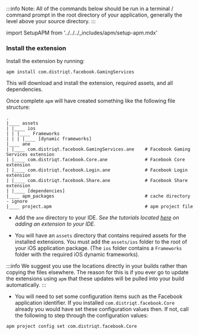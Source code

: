 
:::info 
Note: All of the commands below should be run in a terminal / command prompt in the root directory of your application, generally the level above your source directory.
:::

import SetupAPM from '../../../_includes/apm/setup-apm.mdx'

<SetupAPM />


### Install the extension 

Install the extension by running: 

```
apm install com.distriqt.facebook.GamingServices
```

This will download and install the extension, required assets, and all dependencies.

Once complete `apm` will have created something like the following file structure: 

```
.
|____ assets
| |____ ios 
| | |____ Frameworks
| | | |____ [dynamic frameworks]
|____ ane
| |____ com.distriqt.facebook.GamingServices.ane	# Facebook Gaming Services extension
| |____ com.distriqt.facebook.Core.ane				# Facebook Core extension
| |____ com.distriqt.facebook.Login.ane				# Facebook Login extension
| |____ com.distriqt.facebook.Share.ane				# Facebook Share extension
| |____ [dependencies]
|____ apm_packages									# cache directory - ignore
|____ project.apm									# apm project file
```

- Add the `ane` directory to your IDE. *See the tutorials located [here](/docs/tutorials/getting-started) on adding an extension to your IDE.*

- You will have an `assets` directory that contains required assets for the installed extensions. You must add the `assets/ios` folder to the root of your iOS application package. (The `ios` folder contains a `Frameworks` folder with the required iOS dynamic frameworks). 

:::info
We suggest you use the locations directly in your builds rather than copying the files elsewhere. The reason for this is if you ever go to update the extensions using `apm` that these updates will be pulled into your build automatically.
:::


- You will need to set some configuration items such as the Facebook application identifier. If you installed `com.distriqt.facebook.Core` already you would have set these configuration values then.  If not, call the following to step through the configuration values:

```
apm project config set com.distriqt.facebook.Core
```


